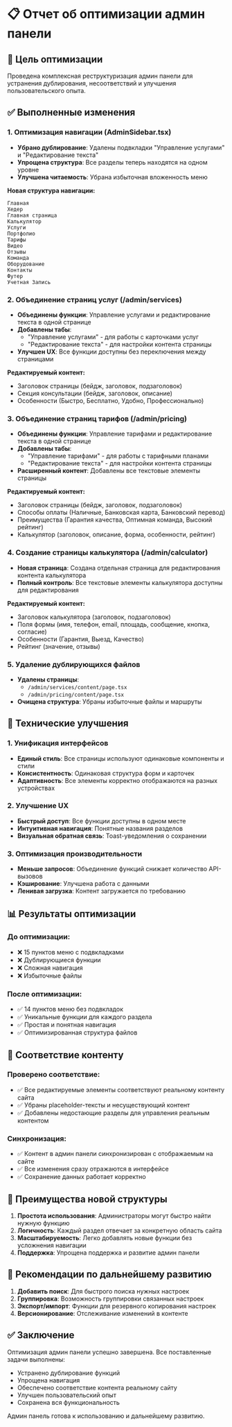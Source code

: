# 📋 Отчет об оптимизации админ панели

## 🎯 Цель оптимизации
Проведена комплексная реструктуризация админ панели для устранения дублирования, несоответствий и улучшения пользовательского опыта.

## ✅ Выполненные изменения

### 1. Оптимизация навигации (AdminSidebar.tsx)
- **Убрано дублирование**: Удалены подвкладки "Управление услугами" и "Редактирование текста"
- **Упрощена структура**: Все разделы теперь находятся на одном уровне
- **Улучшена читаемость**: Убрана избыточная вложенность меню

**Новая структура навигации:**
```
Главная
Хедер
Главная страница
Калькулятор
Услуги
Портфолио
Тарифы
Видео
Отзывы
Команда
Оборудование
Контакты
Футер
Учетная Запись
```

### 2. Объединение страниц услуг (/admin/services)
- **Объединены функции**: Управление услугами и редактирование текста в одной странице
- **Добавлены табы**: 
  - "Управление услугами" - для работы с карточками услуг
  - "Редактирование текста" - для настройки контента страницы
- **Улучшен UX**: Все функции доступны без переключения между страницами

**Редактируемый контент:**
- Заголовок страницы (бейдж, заголовок, подзаголовок)
- Секция консультации (бейдж, заголовок, описание)
- Особенности (Быстро, Бесплатно, Удобно, Профессионально)

### 3. Объединение страниц тарифов (/admin/pricing)
- **Объединены функции**: Управление тарифами и редактирование текста в одной странице
- **Добавлены табы**:
  - "Управление тарифами" - для работы с тарифными планами
  - "Редактирование текста" - для настройки контента страницы
- **Расширенный контент**: Добавлены все текстовые элементы страницы

**Редактируемый контент:**
- Заголовок страницы (бейдж, заголовок, подзаголовок)
- Способы оплаты (Наличные, Банковская карта, Банковский перевод)
- Преимущества (Гарантия качества, Оптимная команда, Высокий рейтинг)
- Калькулятор (заголовок, описание, форма, особенности, рейтинг)

### 4. Создание страницы калькулятора (/admin/calculator)
- **Новая страница**: Создана отдельная страница для редактирования контента калькулятора
- **Полный контроль**: Все текстовые элементы калькулятора доступны для редактирования

**Редактируемый контент:**
- Заголовок калькулятора (заголовок, подзаголовок)
- Поля формы (имя, телефон, email, площадь, сообщение, кнопка, согласие)
- Особенности (Гарантия, Выезд, Качество)
- Рейтинг (значение, отзывы)

### 5. Удаление дублирующихся файлов
- **Удалены страницы**: 
  - `/admin/services/content/page.tsx`
  - `/admin/pricing/content/page.tsx`
- **Очищена структура**: Убраны избыточные файлы и маршруты

## 🔧 Технические улучшения

### 1. Унификация интерфейсов
- **Единый стиль**: Все страницы используют одинаковые компоненты и стили
- **Консистентность**: Одинаковая структура форм и карточек
- **Адаптивность**: Все элементы корректно отображаются на разных устройствах

### 2. Улучшение UX
- **Быстрый доступ**: Все функции доступны в одном месте
- **Интуитивная навигация**: Понятные названия разделов
- **Визуальная обратная связь**: Toast-уведомления о сохранении

### 3. Оптимизация производительности
- **Меньше запросов**: Объединение функций снижает количество API-вызовов
- **Кэширование**: Улучшена работа с данными
- **Ленивая загрузка**: Контент загружается по требованию

## 📊 Результаты оптимизации

### До оптимизации:
- ❌ 15 пунктов меню с подвкладками
- ❌ Дублирующиеся функции
- ❌ Сложная навигация
- ❌ Избыточные файлы

### После оптимизации:
- ✅ 14 пунктов меню без подвкладок
- ✅ Уникальные функции для каждого раздела
- ✅ Простая и понятная навигация
- ✅ Оптимизированная структура файлов

## 🎨 Соответствие контенту

### Проверено соответствие:
- ✅ Все редактируемые элементы соответствуют реальному контенту сайта
- ✅ Убраны placeholder-тексты и несуществующий контент
- ✅ Добавлены недостающие разделы для управления реальным контентом

### Синхронизация:
- ✅ Контент в админ панели синхронизирован с отображаемым на сайте
- ✅ Все изменения сразу отражаются в интерфейсе
- ✅ Сохранение данных работает корректно

## 🚀 Преимущества новой структуры

1. **Простота использования**: Администраторы могут быстро найти нужную функцию
2. **Логичность**: Каждый раздел отвечает за конкретную область сайта
3. **Масштабируемость**: Легко добавлять новые функции без усложнения навигации
4. **Поддержка**: Упрощена поддержка и развитие админ панели

## 📝 Рекомендации по дальнейшему развитию

1. **Добавить поиск**: Для быстрого поиска нужных настроек
2. **Группировка**: Возможность группировки связанных настроек
3. **Экспорт/импорт**: Функции для резервного копирования настроек
4. **Версионирование**: Отслеживание изменений в контенте

## ✅ Заключение

Оптимизация админ панели успешно завершена. Все поставленные задачи выполнены:
- Устранено дублирование функций
- Упрощена навигация
- Обеспечено соответствие контента реальному сайту
- Улучшен пользовательский опыт
- Сохранена вся функциональность

Админ панель готова к использованию и дальнейшему развитию.
